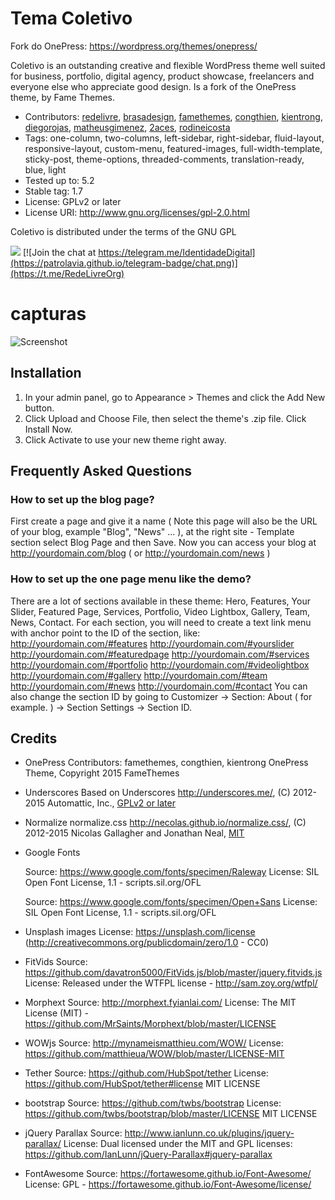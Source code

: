 # Tema Coletivo

Fork do OnePress: https://wordpress.org/themes/onepress/

Coletivo is an outstanding creative and flexible WordPress theme well suited
for business, portfolio, digital agency, product showcase, freelancers and
everyone else who appreciate good design. Is a fork of the OnePress theme,
by Fame Themes.

* Contributors: [redelivre](https://github.com/redelivre), [brasadesign](https://profiles.wordpress.org/brasadesign/), [famethemes](https://profiles.wordpress.org/famethemes/), [congthien](https://profiles.wordpress.org/congthien/), [kientrong](https://profiles.wordpress.org/kientrong/), [diegorojas](https://profiles.wordpress.org/diegorojas/), [matheusgimenez](https://profiles.wordpress.org/matheusgimenez/), [2aces](https://profiles.wordpress.org/2aces/), [rodineicosta](https://profiles.wordpress.org/rodineicosta/)
* Tags: one-column, two-columns, left-sidebar, right-sidebar, fluid-layout, responsive-layout, custom-menu, featured-images, full-width-template, sticky-post, theme-options, threaded-comments, translation-ready, blue, light
* Tested up to: 5.2
* Stable tag: 1.7
* License: GPLv2 or later
* License URI: http://www.gnu.org/licenses/gpl-2.0.html

Coletivo is distributed under the terms of the GNU GPL

<a href="http://www.gnu.org/licenses/gpl-2.0.html"><img src="https://img.shields.io/badge/License-GPL%20v2-orange.svg"></a> [![Join the chat at https://telegram.me/IdentidadeDigital](https://patrolavia.github.io/telegram-badge/chat.png)](https://t.me/RedeLivreOrg)

# capturas
![Screenshot](./screenshot.png)

## Installation

1. In your admin panel, go to Appearance > Themes and click the Add New button.
2. Click Upload and Choose File, then select the theme's .zip file. Click Install Now.
3. Click Activate to use your new theme right away.

## Frequently Asked Questions

### How to set up the blog page?
First create a page and give it a name ( Note this page will also be the URL of your blog, example "Blog", "News" ...  ), at the right site - Template section select Blog Page and then Save. Now you can access your blog at http://yourdomain.com/blog ( or http://yourdomain.com/news )

### How to set up the one page menu like the demo?

There are a lot of sections available in these theme: Hero, Features, Your Slider, Featured Page, Services, Portfolio, Video Lightbox, Gallery, Team, News, Contact.
For each section, you will need to create a text link menu with anchor point to the ID of the section, like:
	http://yourdomain.com/#features
	http://yourdomain.com/#yourslider
	http://yourdomain.com/#featuredpage
	http://yourdomain.com/#services
	http://yourdomain.com/#portfolio
	http://yourdomain.com/#videolightbox
	http://yourdomain.com/#gallery
	http://yourdomain.com/#team
	http://yourdomain.com/#news
	http://yourdomain.com/#contact
You can also change the section ID by going to Customizer -> Section: About ( for example. ) -> Section Settings -> Section ID.

## Credits
 - OnePress Contributors: famethemes, congthien, kientrong
OnePress Theme, Copyright 2015 FameThemes

 - Underscores
Based on Underscores http://underscores.me/, (C) 2012-2015 Automattic, Inc., [GPLv2 or later](https://www.gnu.org/licenses/gpl-2.0.html)

 - Normalize
normalize.css http://necolas.github.io/normalize.css/, (C) 2012-2015 Nicolas Gallagher and Jonathan Neal, [MIT](http://opensource.org/licenses/MIT)

 - Google Fonts

	Source: https://www.google.com/fonts/specimen/Raleway
	License: SIL Open Font License, 1.1 - scripts.sil.org/OFL

	Source: https://www.google.com/fonts/specimen/Open+Sans
	License: SIL Open Font License, 1.1 - scripts.sil.org/OFL

 - Unsplash images
    License: https://unsplash.com/license (http://creativecommons.org/publicdomain/zero/1.0 - CC0)

 - FitVids
    Source: https://github.com/davatron5000/FitVids.js/blob/master/jquery.fitvids.js
    License: Released under the WTFPL license - http://sam.zoy.org/wtfpl/

 - Morphext
    Source: http://morphext.fyianlai.com/
    License: The MIT License (MIT) - https://github.com/MrSaints/Morphext/blob/master/LICENSE

 - WOWjs
    Source: http://mynameismatthieu.com/WOW/
    License: https://github.com/matthieua/WOW/blob/master/LICENSE-MIT

 - Tether
    Source: https://github.com/HubSpot/tether
    License: https://github.com/HubSpot/tether#license MIT LICENSE

 - bootstrap
    Source: https://github.com/twbs/bootstrap
    License: https://github.com/twbs/bootstrap/blob/master/LICENSE MIT LICENSE

 - jQuery Parallax
    Source: http://www.ianlunn.co.uk/plugins/jquery-parallax/
    License: Dual licensed under the MIT and GPL licenses: https://github.com/IanLunn/jQuery-Parallax#jquery-parallax

 - FontAwesome
    Source: https://fortawesome.github.io/Font-Awesome/
    License: GPL - https://fortawesome.github.io/Font-Awesome/license/
